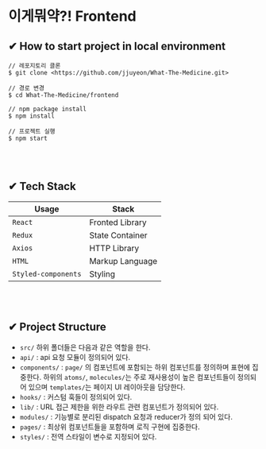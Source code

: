 # 이게뭐약?! Frontend

## ✔ How to start project in local environment

```plaintext
// 레포지토리 클론
$ git clone <https://github.com/jjuyeon/What-The-Medicine.git>

// 경로 변경
$ cd What-The-Medicine/frontend

// npm package install
$ npm install

// 프로젝트 실행
$ npm start
```

<br><br>

## ✔ Tech Stack

| Usage               | Stack            |
| ------------------- | ---------------- |
| `React`             | Fronted Library  |
| `Redux`             | State  Container |
| `Axios`             | HTTP Library     |
| `HTML`              | Markup Language  |
| `Styled-components` | Styling          |

<br><br>

## ✔ Project Structure

- `src/` 하위 폴더들은 다음과 같은 역할을 한다.
- `api/` : api 요청 모듈이 정의되어 있다.
- `components/` : `page/` 의 컴포넌트에 포함되는 하위 컴포넌트를 정의하며 표현에 집중한다. 하위의  `atoms/`,  `molecules/`는 주로 재사용성이 높은 컴포넌트들이 정의되어 있으며 `templates/`는 페이지 UI 레이아웃을 담당한다.
- `hooks/` : 커스텀 훅들이 정의되어 있다.
- `lib/` : URL 접근 제한을 위한 라우트 관련 컴포넌트가 정의되어 있다.
- `modules/` : 기능별로 분리된 dispatch 요청과 reducer가 정의 되어 있다.
- `pages/` : 최상위 컴포넌트들을 포함하며 로직 구현에 집중한다.
- `styles/` :  전역 스타일이 변수로 지정되어 있다.

<br><br>
